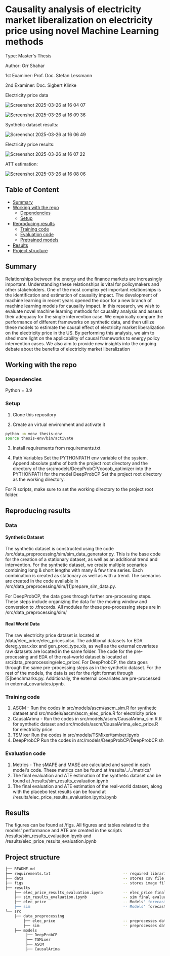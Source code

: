 # Causality analysis of electricity market liberalization on electricity price using novel Machine Learning methods
Type: Master's Thesis

Author: Orr Shahar

1st Examiner: Prof. Doc. Stefan Lessmann

2nd Examiner: Doc. Sigbert Klinke

Electricity price data

![Screenshot 2025-03-26 at 16 04 07](https://github.com/user-attachments/assets/f524cf66-3c85-44e8-9986-0469c07b43ce)

![Screenshot 2025-03-26 at 16 09 36](https://github.com/user-attachments/assets/6675ed7f-0a43-4bd1-8cb5-18095b42982c)

Synthetic dataset results:

![Screenshot 2025-03-26 at 16 06 49](https://github.com/user-attachments/assets/d13d7c58-7d84-4b24-8f07-3055ba2d75ad)

Electricity price results:

![Screenshot 2025-03-26 at 16 07 22](https://github.com/user-attachments/assets/8fa236ee-fd6e-45cd-9a6a-5fea7f528609)

ATT estimation:

![Screenshot 2025-03-26 at 16 08 06](https://github.com/user-attachments/assets/40805db8-cb6f-4304-9a80-f4d062412f2e)

## Table of Content

- [Summary](#summary)
- [Working with the repo](#Working-with-the-repo)
    - [Dependencies](#Dependencies)
    - [Setup](#Setup)
- [Reproducing results](#Reproducing-results)
    - [Training code](#Training-code)
    - [Evaluation code](#Evaluation-code)
    - [Pretrained models](#Pretrained-models)
- [Results](#Results)
- [Project structure](-Project-structure)

## Summary

Relationships between the energy and the finance markets are increasingly important. Understanding these relationships is vital for policymakers and other stakeholders. One of the most complex yet important relationships is the identification and estimation of causality impact. The development of machine learning in recent years opened the door for a new branch of machine learning models for causality impact. In this research, we wish to evaluate novel machine learning methods for causality analysis and assess their adequacy for the single intervention case. We empirically compare the performance of different frameworks on synthetic data, and then utilize these models to estimate the causal effect of electricity market liberalization on the electricity price in the US. By performing this analysis, we aim to shed more light on the applicability of causal frameworks to energy policy intervention cases. We also aim to provide new insights into the ongoing debate about the benefits of electricity market liberalization

## Working with the repo

### Dependencies

Python = 3.9

### Setup

1. Clone this repository

2. Create an virtual environment and activate it
```bash
python -m venv thesis-env
source thesis-env/bin/activate
```

3. Install requirements from requirements.txt

4. Path Variables
Set the PYTHONPATH env variable of the system. Append absolute paths of both the project root directory and the directory of the src/models/DeepProbCP/cocob_optimizer into the PYTHONPATH for the model DeepProbCP
Set the project root directory as the working directory.

For R scripts, make sure to set the working directory to the project root folder.


## Reproducing results

### Data

#### Synthetic Dataset

The synthetic dataset is constructed using the code /src/data_preprocessing/sim/sim_data_generator.py. This is the base code for the creation of a stationary dataset, as well as an additional trend and intervention. 
For the synthetic dataset, we create multiple scenarios combining long & short lengths with many & few time series. Each combination is created as stationary as well as with a trend. The scenarios are created in the code available in /src/data_preprocessing/sim/[1]prepare_sim_data.py.

For DeepProbCP, the data goes through further pre-processing steps. These steps include organizing the data for the moving window and conversion to .tfrecords. All modules for these pre-processing steps are in /src/data_preprocessing/sim/

#### Real World Data

The raw electricity price dataset is located at /data/elec_price/elec_prices.xlsx. The additional datasets for EDA dereg_year.xlsx and gen_prod_type.xls, as well as the external covariates raw datasets are located in the same folder.
The code for the pre-processing and EDA of the real-world dataset is located at src/data_preprocessing/elec_price/.
For DeepProbCP, the data goes through the same pre-processing steps as in the synthetic dataset. For the rest of the models, the data is set for the right format through [5]benchmarks.py.
Additionally, the external covariates are pre-processed in external_covariates.ipynb.

### Training code

1. ASCM -  Run the codes in src/models/ascm/ascm_sim.R for synthetic dataset and src/models/ascm/ascm_elec_price.R for electricity price
2. CausalArima -  Run the codes in src/models/ascm/CausalArima_sim.R.R for synthetic dataset and src/models/ascm/CausalArima_elec_price.R for electricity price
3. TSMixer Run the codes in src/models/TSMixer/tsmixer.ipynb
4. DeepProbCP Run the codes in src/models/DeepProbCP/DeepProbCP.sh

### Evaluation code

1. Metrics - The sMAPE and MASE are calculated and saved in each model's code. These metrics can be found at /results/../../metrics/
2. The final evaluation and ATE estimation of the synthetic dataset can be found at /results/sim_results_evaluation.ipynb
3. The final evaluation and ATE estimation of the real-world dataset, along with the placebo test results can be found at /results/elec_price_results_evaluation.ipynb.ipynb

## Results

The figures can be found at /figs. 
All figures and tables related to the models' performance and ATE are created in the scripts /results/sim_results_evaluation.ipynb and /results/elec_price_results_evaluation.ipynb

## Project structure

```bash
├── README.md
├── requirements.txt                                -- required libraries
├── data                                            -- stores csv file 
├── figs                                            -- stores image files
├── results
    ├── elec_price_results_evaluation.ipynb         -- elec_price final evaluation     
    ├── sim_results_evaluation.ipynb                -- sim final evaluation
    ├── elec_price                                  -- Models' forecasts and metrics
    ├── sim                                         -- Models' forecasts and metrics
└── src
    ├── data_preprocessing                          
        ├── elec_price                              -- preprocesses data
        ├── sim                                     -- preprocesses data
    ├── models
         ├── DeepProbCP
         ├── TSMixer
         ├── ASCM
         ├── CausalArima               
        
```
